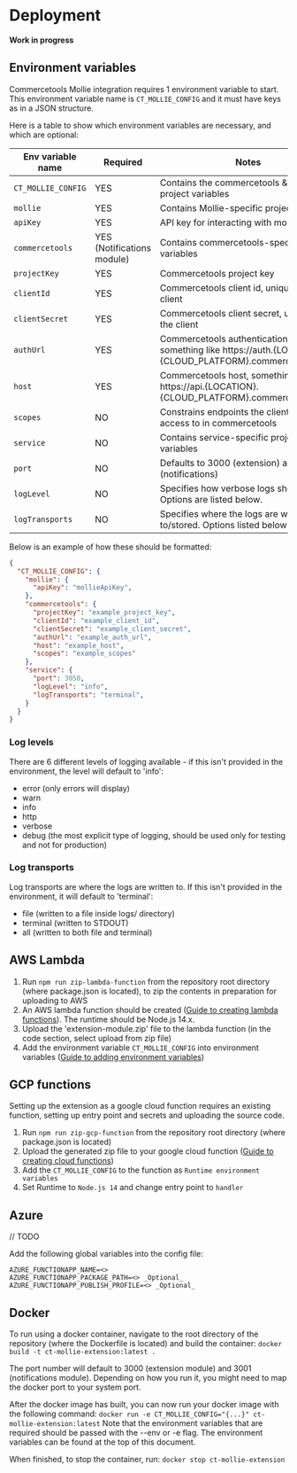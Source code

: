 # Deployment

**Work in progress**

## Environment variables

Commercetools Mollie integration requires 1 environment variable to start. This environment variable name is `CT_MOLLIE_CONFIG` and it must have keys as in a JSON structure.

Here is a table to show which environment variables are necessary, and which are optional:

| Env variable name  | Required                   | Notes                                                                                                       |
| ------------------ | -------------------------- | ----------------------------------------------------------------------------------------------------------- |
| `CT_MOLLIE_CONFIG` | YES                        | Contains the commercetools & mollie project variables                                                       |
| `mollie`           | YES                        | Contains Mollie-specific project variables                                                                  |
|   `apiKey`         | YES                        | API key for interacting with mollie                                                                         |
| `commercetools`    | YES (Notifications module) | Contains commercetools-specific project variables                                                           |
|   `projectKey`     | YES                        | Commercetools project key                                                                                   |
|   `clientId`       | YES                        | Commercetools client id, unique to the client                                                               |
|   `clientSecret`   | YES                        | Commercetools client secret, unique to the client                                                           |
|   `authUrl`        | YES                        | Commercetools authentication URL, something like https://auth.{LOCATION}.{CLOUD_PLATFORM}.commercetools.com |
|   `host`           | YES                        | Commercetools host, something like https://api.{LOCATION}.{CLOUD_PLATFORM}.commercetools.com                |
|   `scopes`         | NO                         | Constrains endpoints the client has access to in commercetools                                              |
| `service`          | NO                         | Contains service-specific project variables                                                                 |
|   `port`           | NO                         | Defaults to 3000 (extension) and 3001 (notifications)                                                       |
|   `logLevel`       | NO                         | Specifies how verbose logs should be. Options are listed below.                                             |
|   `logTransports`  | NO                         | Specifies where the logs are written to/stored. Options listed below                                        |

<!-- Notes - describe env, not structure in json -->

Below is an example of how these should be formatted:

```json
{
  "CT_MOLLIE_CONFIG": {
    "mollie": {
      "apiKey": "mollieApiKey",
    },
    "commercetools": {
      "projectKey": "example_project_key",
      "clientId": "example_client_id",
      "clientSecret": "example_client_secret",
      "authUrl": "example_auth_url",
      "host": "example_host",
      "scopes": "example_scopes"
    },
    "service": {
      "port": 3050,
      "logLevel": "info",
      "logTransports": "terminal",
    }
  }
}
```

### Log levels

There are 6 different levels of logging available - if this isn't provided in the environment, the level will default to 'info':

- error (only errors will display)
- warn
- info
- http
- verbose
- debug (the most explicit type of logging, should be used only for testing and not for production)

### Log transports

Log transports are where the logs are written to. If this isn't provided in the environment, it will default to 'terminal':

- file (written to a file inside logs/ directory)
- terminal (written to STDOUT)
- all (written to both file and terminal)

## AWS Lambda

1. Run `npm run zip-lambda-function` from the repository root directory (where package.json is located), to zip the contents in preparation for uploading to AWS
2. An AWS lambda function should be created ([Guide to creating lambda functions](https://docs.aws.amazon.com/lambda/latest/dg/getting-started-create-function.html)). The runtime should be Node.js 14.x.
3. Upload the 'extension-module.zip' file to the lambda function (in the code section, select upload from zip file)
4. Add the environment variable `CT_MOLLIE_CONFIG` into environment variables ([Guide to adding environment variables](https://docs.aws.amazon.com/lambda/latest/dg/configuration-envvars.html#configuration-envvars-config))

## GCP functions

Setting up the extension as a google cloud function requires an existing function, setting up entry point and secrets and uploading the source code.

1. Run `npm run zip-gcp-function` from the repository root directory (where package.json is located)
2. Upload the generated zip file to your google cloud function ([Guide to creating cloud functions](https://cloud.google.com/functions/docs#training-and-tutorials))
3. Add the `CT_MOLLIE_CONFIG` to the function as `Runtime environment variables`
4. Set Runtime to `Node.js 14` and change entry point to `handler`

## Azure

// TODO

Add the following global variables into the config file:

    AZURE_FUNCTIONAPP_NAME=<>
    AZURE_FUNCTIONAPP_PACKAGE_PATH=<> _Optional_
    AZURE_FUNCTIONAPP_PUBLISH_PROFILE=<> _Optional_

## Docker

To run using a docker container, navigate to the root directory of the repository (where the Dockerfile is located) and build the container:
`docker build -t ct-mollie-extension:latest .`

The port number will default to 3000 (extension module) and 3001 (notifications module). Depending on how you run it, you might need to map the docker port to your system port.

After the docker image has built, you can now run your docker image with the following command:
`docker run -e CT_MOLLIE_CONFIG="{...}" ct-mollie-extension:latest`
Note that the environment variables that are required should be passed with the --env or -e flag. The environment variables can be found at the top of this document.

When finished, to stop the container, run:
`docker stop ct-mollie-extension`
